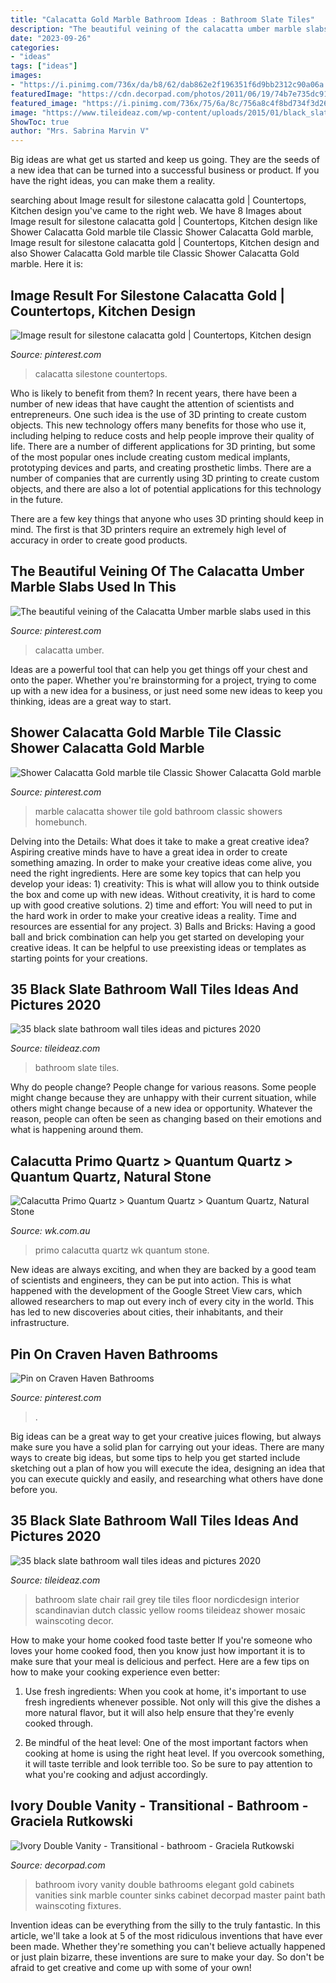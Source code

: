 ```yaml
---
title: "Calacatta Gold Marble Bathroom Ideas : Bathroom Slate Tiles"
description: "The beautiful veining of the calacatta umber marble slabs used in this"
date: "2023-09-26"
categories:
- "ideas"
tags: ["ideas"]
images:
- "https://i.pinimg.com/736x/da/b8/62/dab862e2f196351f6d9bb2312c90a06a.jpg"
featuredImage: "https://cdn.decorpad.com/photos/2011/06/19/74b7e735dc91.jpg"
featured_image: "https://i.pinimg.com/736x/75/6a/8c/756a8c4f8bd734f3d26040a91650a54d.jpg"
image: "https://www.tileideaz.com/wp-content/uploads/2015/01/black_slate_bathroom_wall_tiles_11.jpg"
ShowToc: true
author: "Mrs. Sabrina Marvin V"
---
```



Big ideas are what get us started and keep us going. They are the seeds of a new idea that can be turned into a successful business or product. If you have the right ideas, you can make them a reality.

	

		
searching about Image result for silestone calacatta gold | Countertops, Kitchen design you've came to the right web. We have 8 Images about Image result for silestone calacatta gold | Countertops, Kitchen design like Shower Calacatta Gold marble tile Classic Shower Calacatta Gold marble, Image result for silestone calacatta gold | Countertops, Kitchen design and also Shower Calacatta Gold marble tile Classic Shower Calacatta Gold marble. Here it is:
		
    
## Image Result For Silestone Calacatta Gold | Countertops, Kitchen Design

<img loading=lazy src="https://i.pinimg.com/736x/97/44/d7/9744d7071c429da6536db29782e46591.jpg" onerror="this.onerror=null;this.src='https://tse2.mm.bing.net/th?id=OIP.9tRapx9puZX3-WW6YwXeRwHaFy&amp;pid=15.1';" alt="Image result for silestone calacatta gold | Countertops, Kitchen design">

_Source: pinterest.com_

>calacatta silestone countertops. 

	

Who is likely to benefit from them?
In recent years, there have been a number of new ideas that have caught the attention of scientists and entrepreneurs. One such idea is the use of 3D printing to create custom objects. This new technology offers many benefits for those who use it, including helping to reduce costs and help people improve their quality of life.
There are a number of different applications for 3D printing, but some of the most popular ones include creating custom medical implants, prototyping devices and parts, and creating prosthetic limbs. There are a number of companies that are currently using 3D printing to create custom objects, and there are also a lot of potential applications for this technology in the future.

There are a few key things that anyone who uses 3D printing should keep in mind. The first is that 3D printers require an extremely high level of accuracy in order to create good products.

    
## The Beautiful Veining Of The Calacatta Umber Marble Slabs Used In This

<img loading=lazy src="https://i.pinimg.com/736x/ab/81/1e/ab811e4602844110ba7ee656e423d250.jpg" onerror="this.onerror=null;this.src='https://tse1.mm.bing.net/th?id=OIP.6Buwmz07J_AwZK7GsmwqxwHaJ4&amp;pid=15.1';" alt="The beautiful veining of the Calacatta Umber marble slabs used in this">

_Source: pinterest.com_

>calacatta umber. 

	

Ideas are a powerful tool that can help you get things off your chest and onto the paper. Whether you're brainstorming for a project, trying to come up with a new idea for a business, or just need some new ideas to keep you thinking, ideas are a great way to start.

    
## Shower Calacatta Gold Marble Tile Classic Shower Calacatta Gold Marble

<img loading=lazy src="https://i.pinimg.com/736x/da/b8/62/dab862e2f196351f6d9bb2312c90a06a.jpg" onerror="this.onerror=null;this.src='https://tse1.mm.bing.net/th?id=OIP.iD1VNxzxcXJK5kujPIUIYQHaLH&amp;pid=15.1';" alt="Shower Calacatta Gold marble tile Classic Shower Calacatta Gold marble">

_Source: pinterest.com_

>marble calacatta shower tile gold bathroom classic showers homebunch. 

	

Delving into the Details: What does it take to make a great creative idea?
Aspiring creative minds have to have a great idea in order to create something amazing. In order to make your creative ideas come alive, you need the right ingredients. Here are some key topics that can help you develop your ideas: 1) creativity: This is what will allow you to think outside the box and come up with new ideas. Without creativity, it is hard to come up with good creative solutions. 2) time and effort: You will need to put in the hard work in order to make your creative ideas a reality. Time and resources are essential for any project. 3) Balls and Bricks: Having a good ball and brick combination can help you get started on developing your creative ideas. It can be helpful to use preexisting ideas or templates as starting points for your creations.

    
## 35 Black Slate Bathroom Wall Tiles Ideas And Pictures 2020

<img loading=lazy src="https://www.tileideaz.com/wp-content/uploads/2015/01/black_slate_bathroom_wall_tiles_11.jpg" onerror="this.onerror=null;this.src='https://tse1.mm.bing.net/th?id=OIP.03ENgyMqJ519Il5ruuFOzwHaKe&amp;pid=15.1';" alt="35 black slate bathroom wall tiles ideas and pictures 2020">

_Source: tileideaz.com_

>bathroom slate tiles. 

	

Why do people change?
People change for various reasons. Some people might change because they are unhappy with their current situation, while others might change because of a new idea or opportunity. Whatever the reason, people can often be seen as changing based on their emotions and what is happening around them.

    
## Calacutta Primo Quartz &gt; Quantum Quartz &gt; Quantum Quartz, Natural Stone

<img loading=lazy src="https://www.wk.com.au/ProductData/Gallery/7/Calacutta-Primo-Rhyco-Homes-4-HTMOW.jpg" onerror="this.onerror=null;this.src='https://tse2.mm.bing.net/th?id=OIP.Jzg_gAEJMA4pk6T920ybtQHaHa&amp;pid=15.1';" alt="Calacutta Primo Quartz &gt; Quantum Quartz &gt; Quantum Quartz, Natural Stone">

_Source: wk.com.au_

>primo calacutta quartz wk quantum stone. 

	

New ideas are always exciting, and when they are backed by a good team of scientists and engineers, they can be put into action. This is what happened with the development of the Google Street View cars, which allowed researchers to map out every inch of every city in the world. This has led to new discoveries about cities, their inhabitants, and their infrastructure.

    
## Pin On Craven Haven Bathrooms

<img loading=lazy src="https://i.pinimg.com/736x/75/6a/8c/756a8c4f8bd734f3d26040a91650a54d.jpg" onerror="this.onerror=null;this.src='https://tse3.mm.bing.net/th?id=OIP.DO8vBvz1HD0hMGOQnPaY-QHaJ3&amp;pid=15.1';" alt="Pin on Craven Haven Bathrooms">

_Source: pinterest.com_

>. 

	

Big ideas can be a great way to get your creative juices flowing, but always make sure you have a solid plan for carrying out your ideas. There are many ways to create big ideas, but some tips to help you get started include sketching out a plan of how you will execute the idea, designing an idea that you can execute quickly and easily, and researching what others have done before you.

    
## 35 Black Slate Bathroom Wall Tiles Ideas And Pictures 2020

<img loading=lazy src="https://www.tileideaz.com/wp-content/uploads/2015/01/black_slate_bathroom_wall_tiles_27.jpg" onerror="this.onerror=null;this.src='https://tse1.mm.bing.net/th?id=OIP.d5LCFTURf0fXlFdxFNX1mgHaK1&amp;pid=15.1';" alt="35 black slate bathroom wall tiles ideas and pictures 2020">

_Source: tileideaz.com_

>bathroom slate chair rail grey tile tiles floor nordicdesign interior scandinavian dutch classic yellow rooms tileideaz shower mosaic wainscoting decor. 

	

How to make your home cooked food taste better
If you're someone who loves your home cooked food, then you know just how important it is to make sure that your meal is delicious and perfect. Here are a few tips on how to make your cooking experience even better: 
1. Use fresh ingredients: When you cook at home, it's important to use fresh ingredients whenever possible. Not only will this give the dishes a more natural flavor, but it will also help ensure that they're evenly cooked through.

2. Be mindful of the heat level: One of the most important factors when cooking at home is using the right heat level. If you overcook something, it will taste terrible and look terrible too. So be sure to pay attention to what you're cooking and adjust accordingly.


    
## Ivory Double Vanity - Transitional - Bathroom - Graciela Rutkowski

<img loading=lazy src="https://cdn.decorpad.com/photos/2011/06/19/74b7e735dc91.jpg" onerror="this.onerror=null;this.src='https://tse3.mm.bing.net/th?id=OIP.i7suGiAS5IdPZEP94d3uWAHaE8&amp;pid=15.1';" alt="Ivory Double Vanity - Transitional - bathroom - Graciela Rutkowski">

_Source: decorpad.com_

>bathroom ivory vanity double bathrooms elegant gold cabinets vanities sink marble counter sinks cabinet decorpad master paint bath wainscoting fixtures. 

	

Invention ideas can be everything from the silly to the truly fantastic. In this article, we'll take a look at 5 of the most ridiculous inventions that have ever been made. Whether they're something you can't believe actually happened or just plain bizarre, these inventions are sure to make your day. So don't be afraid to get creative and come up with some of your own!

